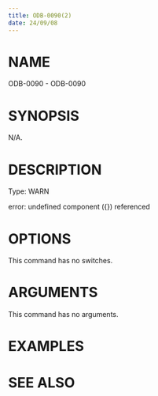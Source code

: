 ```yaml
---
title: ODB-0090(2)
date: 24/09/08
---
```


# NAME

ODB-0090 - ODB-0090

# SYNOPSIS

N/A.

# DESCRIPTION

Type: WARN

error: undefined component ({}) referenced

# OPTIONS

This command has no switches.

# ARGUMENTS

This command has no arguments.

# EXAMPLES

# SEE ALSO
